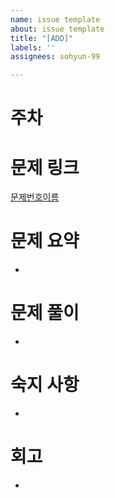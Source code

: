 ```yaml
---
name: issue template
about: issue template
title: "[ADD]"
labels: ''
assignees: sohyun-99

---
```


# 주차

# 문제 링크
[문제번호이름](링크)

# 문제 요약
- 

# 문제 풀이
- 


# 숙지 사항
- 



# 회고
-
